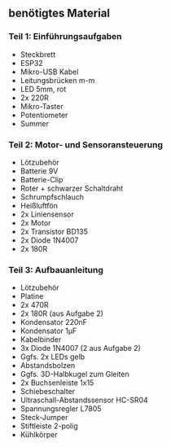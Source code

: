 ## benötigtes Material

### Teil 1: Einführungsaufgaben
- Steckbrett
- ESP32
- Mikro-USB Kabel
- Leitungsbrücken m-m
- LED 5mm, rot
- 2x 220R
- Mikro-Taster
- Potentiometer
- Summer

### Teil 2: Motor- und Sensoransteuerung
-	Lötzubehör
-	Batterie 9V
-	Batterie-Clip
-	Roter + schwarzer Schaltdraht
-	Schrumpfschlauch
-	Heißluftfön
-	2x Liniensensor
-	2x Motor
-	2x Transistor BD135
-	2x Diode 1N4007
-	2x 180R

### Teil 3: Aufbauanleitung
-	Lötzubehör
-	Platine
-	2x 470R
-	2x 180R (aus Aufgabe 2)
-	Kondensator 220nF
-	Kondensator 1µF
-	Kabelbinder
-	3x Diode 1N4007 (2 aus Aufgabe 2)
-	Ggfs. 2x LEDs gelb
-	Abstandsbolzen
-	Ggfs. 3D-Halbkugel zum Gleiten
-	2x Buchsenleiste 1x15
-	Schiebeschalter
-	Ultraschall-Abstandssensor HC-SR04
-	Spannungsregler L7805
-	Steck-Jumper
-	Stiftleiste 2-polig
-	Kühlkörper
